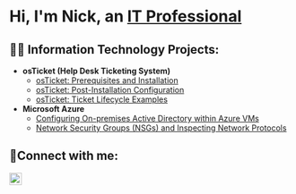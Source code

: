 <h1>Hi, I'm Nick, an <a href="https://linkedin.com/in/Josh">IT Professional</a></h1>

<h2>👨‍💻 Information Technology Projects:</h2>

- <b>osTicket (Help Desk Ticketing System)</b>
  - [osTicket: Prerequisites and Installation](https://github.com/nickjourdan/osticket-prereqs)
  - [osTicket: Post-Installation Configuration](https://github.com/nickjourdan/post-install-config)
  - [osTicket: Ticket Lifecycle Examples](https://github.com/nickjourdan/ticket-lifecycle)
- <b>Microsoft Azure</b>
  - [Configuring On-premises Active Directory within Azure VMs](https://github.com/nick_jourdan/configure-ad)
  - [Network Security Groups (NSGs) and Inspecting Network Protocols](https://github.com/nick_jourdan/azure-network-protocols)

<h2>🤳Connect with me:</h2>


[<img align="left" alt="Josh | LinkedIn" width="22px" src="https://cdn.jsdelivr.net/npm/simple-icons@v3/icons/linkedin.svg" />][linkedin]



[linkedin]: https://linkedin.com/in/Josh
